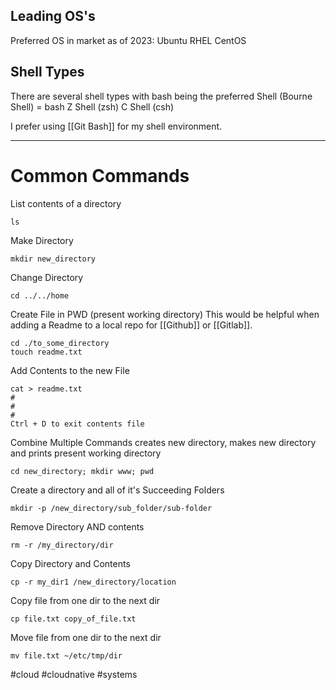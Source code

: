 ## Leading OS's
Preferred OS in market as of 2023: 
Ubuntu 
RHEL
CentOS 


## Shell Types
There are several shell types with bash being the preferred
Shell (Bourne Shell) = bash 
Z Shell (zsh)
C Shell (csh)

I prefer using [[Git Bash]] for my shell environment. 

---

# Common Commands
List contents of a directory
```
ls
```

Make Directory
```
mkdir new_directory
```

Change Directory 
```
cd ../../home
```

Create File in PWD (present working directory)
This would be helpful when adding a Readme to a local repo for [[Github]] or [[Gitlab]].
```
cd ./to_some_directory
touch readme.txt 
```

Add Contents to the new File
```
cat > readme.txt
# 
# 
# 
Ctrl + D to exit contents file
```


Combine Multiple Commands
creates new directory, makes new directory and prints present working directory
```
cd new_directory; mkdir www; pwd 
```

Create a directory and all of it's Succeeding Folders
```
mkdir -p /new_directory/sub_folder/sub-folder
```

Remove Directory AND contents
```
rm -r /my_directory/dir
```

Copy Directory and Contents
```
cp -r my_dir1 /new_directory/location
```

Copy file from one dir to the next dir
```
cp file.txt copy_of_file.txt
```

Move file from one dir to the next dir
```
mv file.txt ~/etc/tmp/dir
```


#cloud #cloudnative #systems 